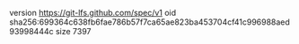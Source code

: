 version https://git-lfs.github.com/spec/v1
oid sha256:699364c638fb6fae786b57f7ca65ae823ba453704cf41c996988aed93998444c
size 7397

